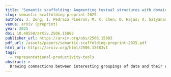 ```yaml
---
title: "Semantic scaffolding: Augmenting textual structures with domain-specific groupings for accessible data exploration (Preprint)"
slug: semantic-scaffolding-preprint-2025
authors: J. Zong; I. Pedraza Pineros; M. K. Chen; D. Hajas; A. Satyanarayan
venue: arXiv (preprint)
year: 2025
doi: 10.48550/arXiv.2506.15883
publisher_url: https://arxiv.org/abs/2506.15883
pdf_url: /assets/papers/semantic-scaffolding-preprint-2025.pdf
html_url: https://arxiv.org/html/2506.15883v1
tags:
  - representational-productivity-tools
abstract: >
  Drawing connections between interesting groupings of data and their real-world meaning is an important, yet difficult, part of encountering a new dataset. A lay reader might see an interesting visual pattern in a chart but lack the domain expertise to explain its meaning. Or, a reader might be familiar with a real-world concept but struggle to express it in terms of a dataset’s fields. In response, we developed semantic scaffolding, a technique for using domain-specific information from large language models (LLMs) to identify, explain, and formalize semantically meaningful data groupings. We present groupings in two ways: as semantic bins, which segment a field into domain-specific intervals and categories; and data highlights, which annotate subsets of data records with their real-world meaning. We demonstrate and evaluate this technique in Olli, an accessible visualization tool that exemplifies tensions around explicitly defining groupings while respecting the agency of readers to conduct independent data exploration. We conducted a study with 15 blind and low-vision (BLV) users and found that readers used semantic scaffolds to quickly understand the meaning of the data, but were often also critically aware of its influence on their interpretation.
---
```

